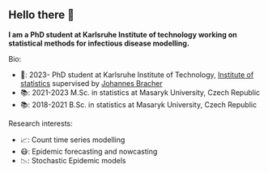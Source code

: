## Hello there 👋

**I am a PhD student at Karlsruhe Institute of technology working on statistical methods for infectious disease modelling.**

Bio:
- 🏢: 2023- PhD student at Karlsruhe Institute of Technology, [Institute of statistics](https://www.stat.kit.edu/) supervised by [Johannes Bracher](https://jbracher.github.io/)
- 📚: 2021-2023 M.Sc. in statistics at Masaryk University, Czech Republic
- 📚: 2018-2021 B.Sc. in statistics at Masaryk University, Czech Republic

Research interests:
- 📈: Count time series modelling
- 😷: Epidemic forecasting and nowcasting
- 📉: Stochastic Epidemic models
